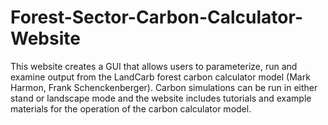# Forest-Sector-Carbon-Calculator-Website
This website creates a GUI that allows users to parameterize, run and examine output from the LandCarb forest carbon calculator model (Mark Harmon, Frank Schenckenberger). Carbon simulations can be run in either stand or landscape mode and the website includes tutorials and example materials for the operation of the carbon calculator model.
